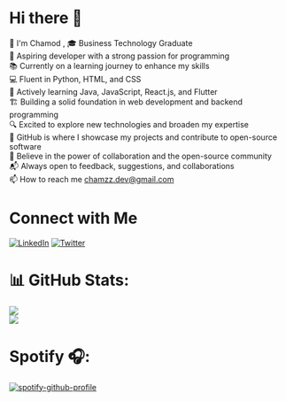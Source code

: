 # Hi there 👋

👀 I'm Chamod , 🎓 Business Technology Graduate<br>
🚀 Aspiring developer with a strong passion for programming<br>
📚 Currently on a learning journey to enhance my skills<br>
💻 Fluent in Python, HTML, and CSS<br>
🌱 Actively learning Java, JavaScript, React.js, and Flutter<br>
🏗️ Building a solid foundation in web development and backend programming<br>
🔍 Excited to explore new technologies and broaden my expertise<br>
📁 GitHub is where I showcase my projects and contribute to open-source software<br>
🤝 Believe in the power of collaboration and the open-source community<br>
📬 Always open to feedback, suggestions, and collaborations<br>
📫 How to reach me chamzz.dev@gmail.com

# Connect with Me

[![LinkedIn](https://img.shields.io/badge/LinkedIn-Profile-blue)](https://www.linkedin.com/in/chamod-sugathadasa)
[![Twitter](https://img.shields.io/twitter/follow/Chamzz99?style=social&logo=twitter)](https://twitter.com/chamzz99)

# 📊 GitHub Stats:
![](https://github-readme-streak-stats.herokuapp.com/?user=chamzz99&theme=dark&hide_border=false)<br/>
![](https://github-readme-stats.vercel.app/api/top-langs/?username=chamzz99&theme=dark&hide_border=false&include_all_commits=true&count_private=true&layout=compact)

# Spotify 🎧:
[![spotify-github-profile](https://spotify-github-profile.kittinanx.com/api/view?uid=337bd2ajyo5l0fwpuyz2eds6s&cover_image=true&theme=natemoo-re&show_offline=false&background_color=121212&interchange=false)](https://spotify-github-profile.kittinanx.com/api/view?uid=337bd2ajyo5l0fwpuyz2eds6s&redirect=true)
<!--
**chamzz99/chamzz99** is a ✨ _special_ ✨ repository because its `README.md` (this file) appears on your GitHub profile.

Here are some ideas to get you started:

- 🔭 I’m currently working on ...
- 🌱 I’m currently learning ...
- 👯 I’m looking to collaborate on ...
- 🤔 I’m looking for help with ...
- 💬 Ask me about ...
- 📫 How to reach me: ...
- 😄 Pronouns: ...
- ⚡ Fun fact: ...
-->
